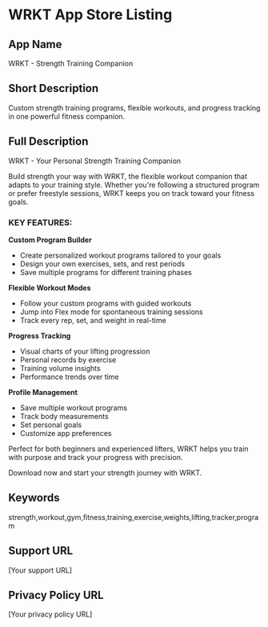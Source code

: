 # WRKT App Store Listing

## App Name

WRKT - Strength Training Companion

## Short Description

Custom strength training programs, flexible workouts, and progress tracking in one powerful fitness companion.

## Full Description

WRKT - Your Personal Strength Training Companion

Build strength your way with WRKT, the flexible workout companion that adapts to your training style. Whether you're following a structured program or prefer freestyle sessions, WRKT keeps you on track toward your fitness goals.

### KEY FEATURES:

**Custom Program Builder**

- Create personalized workout programs tailored to your goals
- Design your own exercises, sets, and rest periods
- Save multiple programs for different training phases

**Flexible Workout Modes**

- Follow your custom programs with guided workouts
- Jump into Flex mode for spontaneous training sessions
- Track every rep, set, and weight in real-time

**Progress Tracking**

- Visual charts of your lifting progression
- Personal records by exercise
- Training volume insights
- Performance trends over time

**Profile Management**

- Save multiple workout programs
- Track body measurements
- Set personal goals
- Customize app preferences

Perfect for both beginners and experienced lifters, WRKT helps you train with purpose and track your progress with precision.

Download now and start your strength journey with WRKT.

## Keywords

strength,workout,gym,fitness,training,exercise,weights,lifting,tracker,program

## Support URL

[Your support URL]

## Privacy Policy URL

[Your privacy policy URL]

